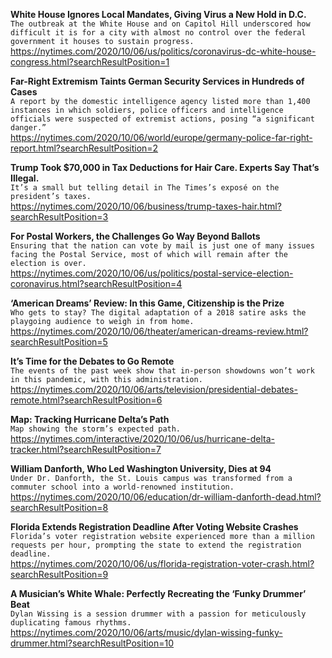**White House Ignores Local Mandates, Giving Virus a New Hold in D.C.**\
`The outbreak at the White House and on Capitol Hill underscored how difficult it is for a city with almost no control over the federal government it houses to sustain progress.`\
https://nytimes.com/2020/10/06/us/politics/coronavirus-dc-white-house-congress.html?searchResultPosition=1

**Far-Right Extremism Taints German Security Services in Hundreds of Cases**\
`A report by the domestic intelligence agency listed more than 1,400 instances in which soldiers, police officers and intelligence officials were suspected of extremist actions, posing “a significant danger.”`\
https://nytimes.com/2020/10/06/world/europe/germany-police-far-right-report.html?searchResultPosition=2

**Trump Took $70,000 in Tax Deductions for Hair Care. Experts Say That’s Illegal.**\
`It’s a small but telling detail in The Times’s exposé on the president’s taxes.`\
https://nytimes.com/2020/10/06/business/trump-taxes-hair.html?searchResultPosition=3

**For Postal Workers, the Challenges Go Way Beyond Ballots**\
`Ensuring that the nation can vote by mail is just one of many issues facing the Postal Service, most of which will remain after the election is over.`\
https://nytimes.com/2020/10/06/us/politics/postal-service-election-coronavirus.html?searchResultPosition=4

**‘American Dreams’ Review: In this Game, Citizenship is the Prize**\
`Who gets to stay? The digital adaptation of a 2018 satire asks the playgoing audience to weigh in from home.`\
https://nytimes.com/2020/10/06/theater/american-dreams-review.html?searchResultPosition=5

**It’s Time for the Debates to Go Remote**\
`The events of the past week show that in-person showdowns won’t work in this pandemic, with this administration.`\
https://nytimes.com/2020/10/06/arts/television/presidential-debates-remote.html?searchResultPosition=6

**Map: Tracking Hurricane Delta’s Path**\
`Map showing the storm’s expected path.`\
https://nytimes.com/interactive/2020/10/06/us/hurricane-delta-tracker.html?searchResultPosition=7

**William Danforth, Who Led Washington University, Dies at 94**\
`Under Dr. Danforth, the St. Louis campus was transformed from a commuter school into a world-renowned institution.`\
https://nytimes.com/2020/10/06/education/dr-william-danforth-dead.html?searchResultPosition=8

**Florida Extends Registration Deadline After Voting Website Crashes**\
`Florida’s voter registration website experienced more than a million requests per hour, prompting the state to extend the registration deadline.`\
https://nytimes.com/2020/10/06/us/florida-registration-voter-crash.html?searchResultPosition=9

**A Musician’s White Whale: Perfectly Recreating the ‘Funky Drummer’ Beat**\
`Dylan Wissing is a session drummer with a passion for meticulously duplicating famous rhythms.`\
https://nytimes.com/2020/10/06/arts/music/dylan-wissing-funky-drummer.html?searchResultPosition=10

